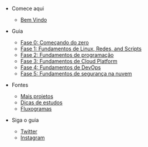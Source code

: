<!-- docs/pt/_sidebar.md -->

- Comece aqui
  - [Bem Vindo](/#bem-vindo)

- Guia

  - [Fase 0: Começando do zero](phase0/README.md)
  - [Fase 1: Fundamentos de Linux, Redes, and Scripts](phase1/README.md)
  - [Fase 2: Fundamentos de programação](phase2/README.md)
  - [Fase 3: Fundamentos de Cloud Platform](phase3/README.md)
  - [Fase 4: Fundamentos de DevOps](phase4/README.md)
  - [Fase 5: Fundamentos de segurança na nuvem](phase5/README.md)

- Fontes

  - [Mais projetos](../projects/README.md)
  - [Dicas de estudos](../resources/readme.md)
  - [Fluxogramas](../es/resources/flowcharts.md)

- Siga o guia

  - [Twitter](https://twitter.com/learntocloud)
  - [Instagram](https://instagram.com/learntocloudguide)
